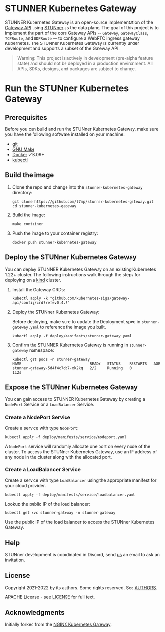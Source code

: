 # STUNNER Kubernetes Gateway

STUNNER Kubernetes Gateway is an open-source implementation of the [Gateway
API](https://gateway-api.sigs.k8s.io/) using [STUNner](https://github.com/l7mp/stunner) as the data
plane. The goal of this project is to implement the part of the core Gateway APIs -- `Gateway`,
`GatewayClass`, `TCPRoute`, and `UDPRoute` -- to configure a WebRTC ingress gateway Kubernetes. The
STUNner Kubernetes Gateway is currently under development and supports a subset of the Gateway API.

> Warning: This project is actively in development (pre-alpha feature state) and should not be deployed in a production environment.
> All APIs, SDKs, designs, and packages are subject to change.

# Run the STUNner Kubernetes Gateway

## Prerequisites

Before you can build and run the STUNner Kubernetes Gateway, make sure you have the following software installed on your machine:
- [git](https://git-scm.com/)
- [GNU Make](https://www.gnu.org/software/software.html)
- [Docker](https://www.docker.com/) v18.09+
- [kubectl](https://kubernetes.io/docs/tasks/tools/)

## Build the image

1. Clone the repo and change into the `stunner-kubernetes-gateway` directory:

   ```
   git clone https://github.com/l7mp/stunner-kubernetes-gateway.git
   cd stunner-kubernetes-gateway
   ```

1. Build the image:
 
   ```
   make container
   ```

1. Push the image to your container registry:

   ```
   docker push stunner-kubernetes-gateway
   ```

## Deploy the STUNner Kubernetes Gateway

You can deploy STUNNER Kubernetes Gateway on an existing Kubernetes 1.22+ cluster. The following instructions walk through the steps for deploying on a [kind](https://kind.sigs.k8s.io/) cluster. 

1. Install the Gateway CRDs:

   ```
   kubectl apply -k "github.com/kubernetes-sigs/gateway-api/config/crd?ref=v0.4.2" 
   ```

1. Deploy the STUNner Kubernetes Gateway:

   Before deploying, make sure to update the Deployment spec in `stunner-gateway.yaml` to reference the image you built.

   ```
   kubectl apply -f deploy/manifests/stunner-gateway.yaml
   ``` 

1. Confirm the STUNNER Kubernetes Gateway is running in `stunner-gateway` namespace:

   ```
   kubectl get pods -n stunner-gateway
   NAME                               READY   STATUS    RESTARTS   AGE
   stunner-gateway-5d4f4c7db7-xk2kq   2/2     Running   0          112s
   ```

## Expose the STUNner Kubernetes Gateway

You can gain access to STUNNER Kubernetes Gateway by creating a `NodePort` Service or a `LoadBalancer` Service.

### Create a NodePort Service

Create a service with type `NodePort`:

```
kubectl apply -f deploy/manifests/service/nodeport.yaml
```

A `NodePort` service will randomly allocate one port on every node of the cluster. To access the STUNner Kubernetes Gateway, use an IP address of any node in the cluster along with the allocated port.

### Create a LoadBalancer Service

Create a service with type `LoadBalancer` using the appropriate manifest for your cloud provider. 

```
kubectl apply -f deploy/manifests/service/loadbalancer.yaml
```

Lookup the public IP of the load balancer:
   
```
kubectl get svc stunner-gateway -n stunner-gateway
``` 
   
Use the public IP of the load balancer to access the STUNner Kubernetes Gateway.
   
## Help

STUNner development is coordinated in Discord, send
[us](https://github.com/l7mp/stunner/blob/main/AUTHORS) an email to ask an invitation.

## License

Copyright 2021-2022 by its authors. Some rights reserved. See
[AUTHORS](https://github.com/l7mp/stunner/blob/main/AUTHORS).

APACHE License - see [LICENSE](/LICENSE) for full text.

## Acknowledgments

Initially forked from the [NGINX Kubernetes Gateway](https://github.com/nginxinc/nginx-kubernetes-gateway).
